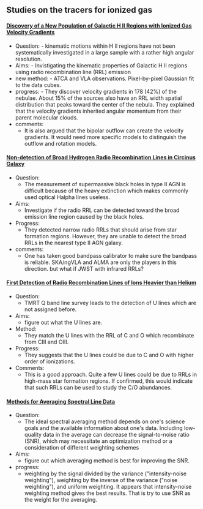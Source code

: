 ## Studies on the tracers for ionized gas 

#### [Discovery of a New Population of Galactic H II Regions with Ionized Gas Velocity Gradients](https://ui.adsabs.harvard.edu/abs/2021ApJ...921..176B/abstract)
- Question:
        - kinematic motions within H II regions have not been systematically investigated in a large sample with a rather high angular resolution. 
- Aims:
        -  Invistigating the kinematic properties of Galactic H II regions using radio recombination line (RRL) emission
- new method:
        - ATCA and VLA observations. Pixel-by-pixel Gaussian fit to the data cubes.
- progress:
        - They discover velocity gradients in 178 (42%) of the nebulae. About 15% of the sources also have an RRL width spatial distribution that peaks toward the center of the nebula. They explained that the velocity gradients inherited angular momentum from their parent molecular clouds.
- comments:
	- It is also argued that the bipolar outflow can create the velocity gradients. It would need more specific models to distinguish the outflow and rotation models.


#### [Non-detection of Broad Hydrogen Radio Recombination Lines in Circinus Galaxy](https://ui.adsabs.harvard.edu/abs/2022arXiv221106960W/abstract)

- Question:
	- The measurement of supermassive black holes in type II AGN is difficult because of the heavy extinction which makes commonly used optical Halpha lines useless.
- Aims:
	- Investigate if the radio RRL can be detected toward the broad emission line region caused by the black holes.
- Progress:
	- They detected narrow radio RRLs that should arise from star formation regions. However, they are unable to detect the broad RRLs in the nearest type II AGN galaxy. 
- comments:
	- One has taken good bandpass calibrator to make sure the bandpass is reliable. SKA/ngVLA and ALMA are only the players in this direction. but what if JWST with infrared RRLs?


#### [First Detection of Radio Recombination Lines of Ions Heavier than Helium](https://arxiv.org/abs/2302.03398)
- Question:
  - TMRT Q band line survey leads to the detection of U lines which are not assigned before. 
- Aims:
  - figure out what the U lines are. 
- Method:
  - They match the U lines with the RRL of C and O which recombinate from CIII and OIII.
- Progress:
  - They suggests that the U lines could be due to C and O with higher order of ionizations. 
- Comments:
  - This is a good approach. Quite a few U lines could be due to RRLs in high-mass star formation regions. If confirmed, this would indicate that such RRLs can be used to study the C/O abundances.

#### [Methods for Averaging Spectral Line Data](https://arxiv.org/abs/2310.09076)
- Question:
  - The ideal spectral averaging method depends on one's science goals and the available information about one's data. Including low-quality data in the average can decrease the signal-to-noise ratio (SNR), which may necessitate an optimization method or a consideration of different weighting schemes
- Aims:
  - figure out which averaging method is best for improving the SNR.
- progress:
  - weighting by the signal divided by the variance ("intensity-noise weighting"), weighting by the inverse of the variance ("noise weighting"), and uniform weighting. It appears that intensity-noise weighting method gives the best results.  That is try to use SNR as the weight for the averaging.

